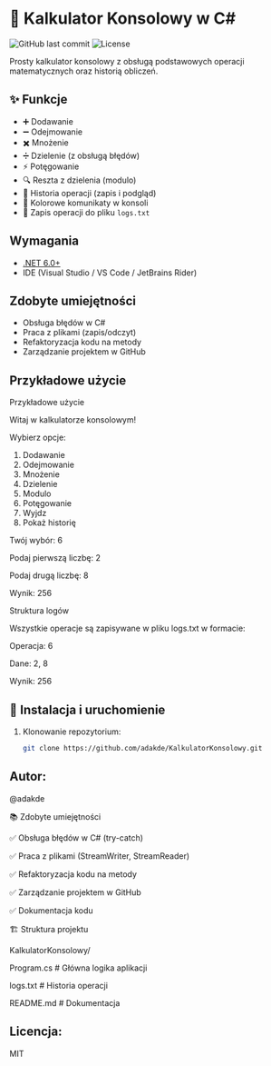 # 🧮 Kalkulator Konsolowy w C#

![GitHub last commit](https://img.shields.io/github/last-commit/adakde/KalkulatorKonsolowy)
![License](https://img.shields.io/badge/license-MIT-blue)

Prosty kalkulator konsolowy z obsługą podstawowych operacji matematycznych oraz historią obliczeń.

## ✨ Funkcje
- ➕ Dodawanie
- ➖ Odejmowanie
- ✖️ Mnożenie
- ➗ Dzielenie (z obsługą błędów)
- ⚡ Potęgowanie
- 🔍 Reszta z dzielenia (modulo)
- 📜 Historia operacji (zapis i podgląd)
- 🎨 Kolorowe komunikaty w konsoli
- 📁 Zapis operacji do pliku `logs.txt`
## Wymagania
- [.NET 6.0+](https://dotnet.microsoft.com/download)
- IDE (Visual Studio / VS Code / JetBrains Rider)
## Zdobyte umiejętności
- Obsługa błędów w C#
- Praca z plikami (zapis/odczyt)
- Refaktoryzacja kodu na metody
- Zarządzanie projektem w GitHub
## Przykładowe użycie
Przykładowe użycie

Witaj w kalkulatorze konsolowym!

Wybierz opcje:
1. Dodawanie
2. Odejmowanie
3. Mnożenie
4. Dzielenie
5. Modulo
6. Potęgowanie
7. Wyjdz
8. Pokaż historię

Twój wybór: 6

Podaj pierwszą liczbę: 2

Podaj drugą liczbę: 8

Wynik: 256

Struktura logów

Wszystkie operacje są zapisywane w pliku logs.txt w formacie:

Operacja: 6

 Dane: 2, 8
 
 Wynik: 256
 
## 🚀 Instalacja i uruchomienie
1. Klonowanie repozytorium:
   ```bash
   git clone https://github.com/adakde/KalkulatorKonsolowy.git

## Autor:
@adakde

📚 Zdobyte umiejętności

✅ Obsługa błędów w C# (try-catch)

✅ Praca z plikami (StreamWriter, StreamReader)

✅ Refaktoryzacja kodu na metody

✅ Zarządzanie projektem w GitHub

✅ Dokumentacja kodu

🏗️ Struktura projektu

KalkulatorKonsolowy/

Program.cs         # Główna logika aplikacji

logs.txt           # Historia operacji

README.md          # Dokumentacja

## Licencja:
MIT



